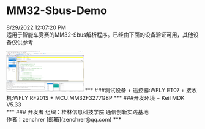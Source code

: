 # MM32-Sbus-Demo
8/29/2022 12:07:20 PM <br>
适用于智能车竞赛的MM32-Sbus解析程序。已经由下面的设备验证可用，其他设备仅供参考<br>

<img src=" images/00.png " width="40%">
***
###测试设备
+ 遥控器:WFLY ET07
+ 接收机:WFLY RF201S
+ MCU:MM32F3277G8P
***
###开发环境
+ Keil MDK V5.33<br>
***
### 开发者
组织：桂林信息科技学院 通信创新实践基地<br>
作者：zenchrer [邮箱](zenchrer@qq.com)
***


